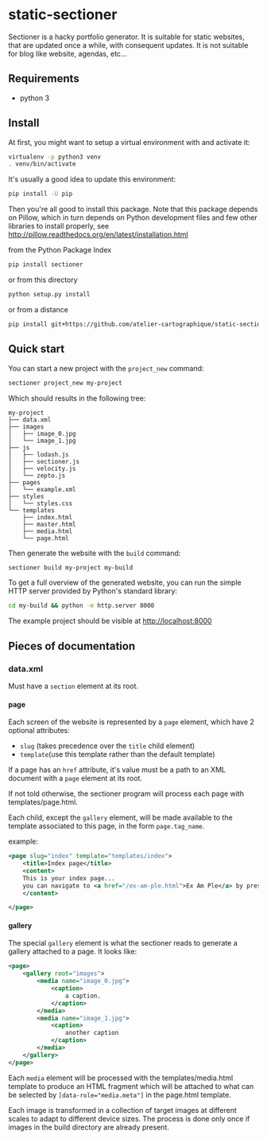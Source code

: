 # static-sectioner
Sectioner is a hacky portfolio generator.
It is suitable for static websites, that are updated once a while, with consequent updates.
It is not suitable for blog like website, agendas, etc...


## Requirements

- python 3


## Install

At first, you might want to setup a virtual environment with and activate it:

```bash
virtualenv -p python3 venv
. venv/bin/activate
```

It's usually a good idea to update this environment:

```bash
pip install -U pip
```

Then you're all good to install this package.
Note that this package depends on Pillow, which in turn depends on Python development files and few other libraries to install properly, see http://pillow.readthedocs.org/en/latest/installation.html

from the Python Package Index

```bash
pip install sectioner
```

or from this directory

```bash
python setup.py install
```

or from a distance

```bash
pip install git+https://github.com/atelier-cartographique/static-sectioner.git
```


## Quick start

You can start a new project with the `project_new` command:

```bash
sectioner project_new my-project
```

Which should results in the following tree:

```
my-project
├── data.xml
├── images
│   ├── image_0.jpg
│   └── image_1.jpg
├── js
│   ├── lodash.js
│   ├── sectioner.js
│   ├── velocity.js
│   └── zepto.js
├── pages
│   └── example.xml
├── styles
│   └── styles.css
└── templates
    ├── index.html
    ├── master.html
    ├── media.html
    └── page.html
```
Then generate the website with the `build` command:

```bash
sectioner build my-project my-build
```

To get a full overview of the generated website, you can run the simple HTTP server provided by Python's standard library:

```bash
cd my-build && python -m http.server 8000
```

The example project should be visible at [http://localhost:8000](http://localhost:8000)


## Pieces of documentation

### data.xml

Must have a `section` element at its root.

#### page

Each screen of the website is represented by a `page` element, which have 2 optional attributes:
  - `slug` (takes precedence over the `title` child element)
  - `template`(use this template rather than the default template)

If a page has an `href` attribute, it's value must be a path to an XML document with a `page` element at its root.

If not told otherwise, the sectioner program will process each page with templates/page.html.

Each child, except the `gallery` element, will be made available to the template associated to this page, in the form `page.tag_name`.

example:

```xml
<page slug="index" template="templates/index">
    <title>Index page</title>
    <content>
    This is your index page...
    you can navigate to <a href="/ex-am-ple.html">Ex Am Ple</a> by pressing KEY_DOWN or wheeling.
    </content>

</page>
```

#### gallery

The special `gallery` element is what the sectioner reads to generate a gallery attached to a page. It looks like:

```xml
<page>
    <gallery root="images">
        <media name="image_0.jpg">
            <caption>
                a caption.
            </caption>
        </media>
        <media name="image_1.jpg">
            <caption>
                another caption
            </caption>
        </media>
    </gallery>
</page>
```

Each `media` element will be processed with the templates/media.html template to produce an HTML fragment which will be attached to what can be selected by `[data-role="media.meta"]` in the page.html template.

Each image is transformed in a collection of target images at different scales to adapt to different device sizes. The process is done only once if images in the build directory are already present.
